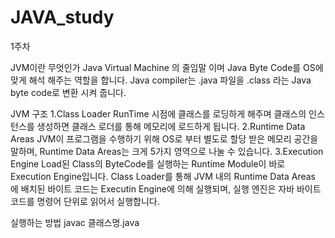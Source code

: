 # JAVA_study

1주차

JVM이란 무엇인가
Java Virtual Machine 의 줄임말 이며 Java Byte Code를 OS에 맞게 해석 해주는 역할을 합니다.
Java compiler는 .java 파일을 .class 라는 Java byte code로 변환 시켜 줍니다. 

JVM 구조
1.Class Loader
  RunTime 시점에 클래스를 로딩하게 해주며 클래스의 인스턴스를 생성하면 클래스 로더를 통해 메모리에 로드하게 됩니다.
2.Runtime Data Areas
  JVM이 프로그램을 수행하기 위해 OS로 부터 별도로 할당 받은 메모리 공간을 말하며, Runtime Data Areas는 크게 5가지 영역으로 나눌 수 있습니다.
3.Execution Engine
  Load된 Class의 ByteCode를 실행하는 Runtime Module이 바로 Execution Engine입니다. Class Loader를 통해 JVM 내의 Runtime Data Areas 에 배치된 바이트 코드는 Executin Engine에 의해    실행되며, 실행 엔진은 자바 바이트 코드를 명령어 단위로 읽어서 실행합니다.

실행하는 방법
javac 클래스명.java

